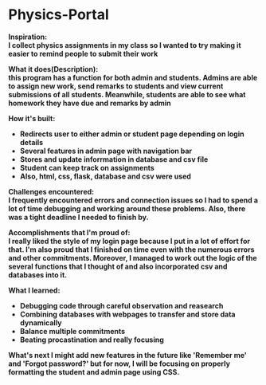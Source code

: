 # Physics-Portal

<b>Inspiration:
<br>
I collect physics assignments in my class so I wanted to try making it easier to remind people to submit their work

<b>What it does(Description):
<br>
this program has a function for both admin and students. Admins are able to assign new work, send remarks to students and view current submissions of all students. Meanwhile, students are able to see what homework they have due and remarks by admin

<b> How it's built:
<br>
<ul>
    <li>Redirects user to either admin or student page depending on login details</li>
    <li>Several features in admin page with navigation bar</li>
    <li>Stores and update inforrmation in database and csv file</li>
    <li>Student can keep track on assignments</li>
    <li>Also, html, css, flask, database and csv were used</li>
</ul>

<b> Challenges encountered:
<br>
I frequently encountered errors and connection issues so I had to spend a lot of time debugging and working around these problems. Also, there was a tight deadline I needed to finish by.

<b> Accomplishments that I'm proud of:
<br>
I really liked the style of my login page because I put in a lot of effort for that. I'm also proud that I finished on time even with the numerous errors and other commitments. Moreover, I managed to work out the logic of the several functions that I thought of and also incorporated csv and databases into it.

<b> What I learned:
<br>
<ul>
  <li>Debugging code through careful observation and reasearch</li>
  <li>Combining databases with webpages to transfer and store data dynamically </li>
  <li>Balance multiple commitments</li>
  <li>Beating procastination and really focusing</li>
</ul>

<b> What's next
I might add new features in the future like 'Remember me' and 'Forgot password?' but for now, I will be focusing on properly formatting the student and admin page using CSS. 
